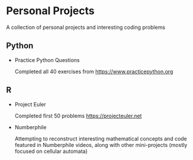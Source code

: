 # Personal Projects

A collection of personal projects and interesting coding problems

## Python

* Practice Python Questions

	Completed all 40 exercises from https://www.practicepython.org

## R

* Project Euler

	Completed first 50 problems https://projecteuler.net

* Numberphile

	Attempting to reconstruct interesting mathematical concepts and code featured in Numberphile videos, along with other mini-projects (mostly focused on cellular automata)

